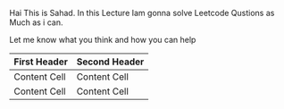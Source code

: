 

Hai This is Sahad. In this Lecture Iam gonna solve Leetcode Qustions as Much as i can.
 
Let me know what you think and how you can help


| First Header  | Second Header |
| ------------- | ------------- |
| Content Cell  | Content Cell  |
| Content Cell  | Content Cell  |